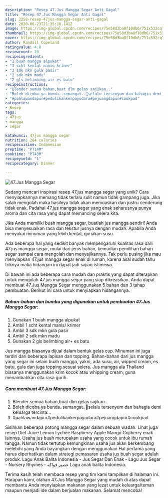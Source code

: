 ```yaml
---
description: "Resep 47.Jus Mangga Segar Anti Gagal"
title: "Resep 47.Jus Mangga Segar Anti Gagal"
slug: 2258-resep-47jus-mangga-segar-anti-gagal
date: 2020-06-23T21:35:18.141Z
image: https://img-global.cpcdn.com/recipes/75e58d3ba8f10db6/751x532cq70/47jus-mangga-segar-foto-resep-utama.jpg
thumbnail: https://img-global.cpcdn.com/recipes/75e58d3ba8f10db6/751x532cq70/47jus-mangga-segar-foto-resep-utama.jpg
cover: https://img-global.cpcdn.com/recipes/75e58d3ba8f10db6/751x532cq70/47jus-mangga-segar-foto-resep-utama.jpg
author: Randall Copeland
ratingvalue: 4.8
reviewcount: 10
recipeingredient:
- "1 buah mangga alpukat"
- "1 scht kental manis krimer"
- "3 sdk mkn gula pasir"
- "2 sdk mkn madu"
- "2 gls belimbing air es batu"
recipeinstructions:
- "Blender semua bahan,buat dlm gelas sajikan.."
- "Boleh dicoba ya bunda..semangat..💪selalu tersenyum dan bahagia demi keluarga tercinta..."
- "#pahlawandapur#pedulikankerpayudara#pejuangdapur#cookpad"
categories:
- Resep
tags:
- 47jus
- mangga
- segar

katakunci: 47jus mangga segar 
nutrition: 284 calories
recipecuisine: Indonesian
preptime: "PT14M"
cooktime: "PT43M"
recipeyield: "1"
recipecategory: Dinner

---
```



![47.Jus Mangga Segar](https://img-global.cpcdn.com/recipes/75e58d3ba8f10db6/751x532cq70/47jus-mangga-segar-foto-resep-utama.jpg)

Sedang mencari inspirasi resep 47.jus mangga segar yang unik? Cara menyiapkannya memang tidak terlalu sulit namun tidak gampang juga. Jika salah mengolah maka hasilnya tidak akan memuaskan dan justru cenderung tidak enak. Padahal 47.jus mangga segar yang enak seharusnya punya aroma dan cita rasa yang dapat memancing selera kita.

Jika Anda memiliki buah mangga segar, buatlah jus mangga sendiri! Anda bisa menyesuaikan rasa dan tekstur jusnya dengan mudah. Apabila Anda menyukai minuman yang lebih kental, gunakan susu.

Ada beberapa hal yang sedikit banyak mempengaruhi kualitas rasa dari 47.jus mangga segar, mulai dari jenis bahan, kemudian pemilihan bahan segar sampai cara mengolah dan menyajikannya. Tak perlu pusing jika mau menyiapkan 47.jus mangga segar enak di rumah, karena asal sudah tahu triknya maka hidangan ini dapat jadi sajian istimewa.


Di bawah ini ada beberapa cara mudah dan praktis yang dapat diterapkan untuk mengolah 47.jus mangga segar yang siap dikreasikan. Anda dapat membuat 47.Jus Mangga Segar menggunakan 5 bahan dan 3 tahap pembuatan. Berikut ini cara untuk menyiapkan hidangannya.

<!--inarticleads1-->

##### Bahan-bahan dan bumbu yang digunakan untuk pembuatan 47.Jus Mangga Segar:

1. Gunakan 1 buah mangga alpukat
1. Ambil 1 scht kental manis/ krimer
1. Ambil 3 sdk mkn gula pasir
1. Ambil 2 sdk mkn madu
1. Gunakan 2 gls belimbing air+ es batu


Jus mangga biasanya dijual dalam bentuk gelas cup. Minuman ini juga terdiri dari beberapa lapisan dan topping. Bahan-bahan dari jus mangga yang segar ini selain buah mangga, yakni, ada susu, air, wipped cream, es batu, gula dan juga topping sesuai selera. Jus mangga ala Thailand biasanya menggunakan krim kocok atau whipping cream, guna menambahkan cita rasa gurih. 

<!--inarticleads2-->

##### Cara membuat 47.Jus Mangga Segar:

1. Blender semua bahan,buat dlm gelas sajikan..
1. Boleh dicoba ya bunda..semangat..💪selalu tersenyum dan bahagia demi keluarga tercinta...
1. #pahlawandapur#pedulikankerpayudara#pejuangdapur#cookpad


Sisihkan beberapa potong mangga segar dalam sebuah wadah. Lihat juga resep Diet Juice Lemon Lychee Raspberry Apple Mango Gojiberry enak lainnya. Usaha jus buah merupakan usaha yang cocok untuk ibu rumah tangga. Namun tidak tertutup kemungkinan usaha jus akan berkembang melebihi yang Anda bayangkan dengan menggunakan Hal pertama yang harus diperhatikan dalam strategi pemasaran usaha jus buah segar adalah produk. Lagu Anak Balita Indonesia - Jus Segar Dan Enak - Lagu Jus Segar - Nursery Rhymes - عصير فواكه Lagu anak balita Indonesia. 

Terima kasih telah membaca resep yang tim kami tampilkan di halaman ini. Harapan kami, olahan 47.Jus Mangga Segar yang mudah di atas dapat membantu Anda menyiapkan makanan yang lezat untuk keluarga/teman maupun menjadi ide dalam berjualan makanan. Selamat mencoba!
